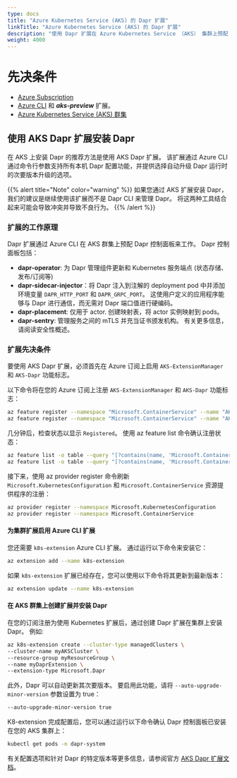 ```yaml
---
type: docs
title: "Azure Kubernetes Service (AKS) 的 Dapr 扩展"
linkTitle: "Azure Kubernetes Service (AKS) 的 Dapr 扩展"
description: "使用 Dapr 扩展在 Azure Kubernetes Service （AKS） 集群上预配 Dapr"
weight: 4000
---
```


# 先决条件
- [Azure Subscription](https://azure.microsoft.com/free/?WT.mc_id=A261C142F)
- [Azure CLI](https://docs.microsoft.com/cli/azure/install-azure-cli-windows?tabs=azure-cli) 和 ***aks-preview*** 扩展。
- [Azure Kubernetes Service (AKS) 群集](https://docs.microsoft.com/azure/aks/tutorial-kubernetes-deploy-cluster?tabs=azure-cli)

## 使用 AKS Dapr 扩展安装 Dapr
在 AKS 上安装 Dapr 的推荐方法是使用 AKS Dapr 扩展。 该扩展通过 Azure CLI 通过命令行参数支持所有本机 Dapr 配置功能，并提供选择自动升级 Dapr 运行时的次要版本升级的选项。

{{% alert title="Note" color="warning" %}}
如果您通过 AKS 扩展安装 Dapr，我们的建议是继续使用该扩展而不是 Dapr CLI 来管理 Dapr。 将这两种工具结合起来可能会导致冲突并导致不良行为。
{{% /alert %}}

### 扩展的工作原理
Dapr 扩展通过 Azure CLI 在 AKS 群集上预配 Dapr 控制面板来工作。 Dapr 控制面板包括：

- **dapr-operator**: 为 Dapr 管理组件更新和 Kubernetes 服务端点 (状态存储、发布/订阅等)
- **dapr-sidecar-injector**：将 Dapr 注入到注解的 deployment pod 中并添加环境变量 `DAPR_HTTP_PORT` 和 `DAPR_GRPC_PORT`。 这使用户定义的应用程序能够与 Dapr 进行通信，而无需对 Dapr 端口值进行硬编码。
- **dapr-placement**: 仅用于 actor. 创建映射表，将 actor 实例映射到 pods。
- **dapr-sentry**: 管理服务之间的 mTLS 并充当证书颁发机构。 有关更多信息，请阅读安全性概述。

### 扩展先决条件
要使用 AKS Dapr 扩展，必须首先在 Azure 订阅上启用 `AKS-ExtensionManager` 和 `AKS-Dapr` 功能标志。

以下命令将在您的 Azure 订阅上注册 `AKS-ExtensionManager` 和 `AKS-Dapr` 功能标志：

```bash
az feature register --namespace "Microsoft.ContainerService" --name "AKS-ExtensionManager"
az feature register --namespace "Microsoft.ContainerService" --name "AKS-Dapr"
```

几分钟后，检查状态以显示 `Registered`。 使用 az feature list 命令确认注册状态：

```bash
az feature list -o table --query "[?contains(name, 'Microsoft.ContainerService/AKS-ExtensionManager')].{Name:name,State:properties.state}"
az feature list -o table --query "[?contains(name, 'Microsoft.ContainerService/AKS-Dapr')].{Name:name,State:properties.state}"
```

接下来，使用 az provider register 命令刷新 `Microsoft.KubernetesConfiguration` 和 `Microsoft.ContainerService` 资源提供程序的注册：

```bash
az provider register --namespace Microsoft.KubernetesConfiguration
az provider register --namespace Microsoft.ContainerService
```

#### 为集群扩展启用 Azure CLI 扩展
您还需要 `k8s-extension` Azure CLI 扩展。 通过运行以下命令来安装它：

```bash
az extension add --name k8s-extension
```

如果 `k8s-extension` 扩展已经存在，您可以使用以下命令将其更新到最新版本：

```bash
az extension update --name k8s-extension
```

#### 在 AKS 群集上创建扩展并安装 Dapr
在您的订阅注册为使用 Kubernetes 扩展后，通过创建 Dapr 扩展在集群上安装 Dapr。 例如:

```bash
az k8s-extension create --cluster-type managedClusters \
--cluster-name myAKSCluster \
--resource-group myResourceGroup \
--name myDaprExtension \
--extension-type Microsoft.Dapr
```

此外，Dapr 可以自动更新其次要版本。 要启用此功能，请将 `--auto-upgrade-minor-version` 参数设置为 true：

```bash
--auto-upgrade-minor-version true
```

K8-extension 完成配置后，您可以通过运行以下命令确认 Dapr 控制面板已安装在您的 AKS 集群上：

```bash
kubectl get pods -n dapr-system
```

有关配置选项和针对 Dapr 的特定版本等更多信息，请参阅官方 [AKS Dapr 扩展文档](https://docs.microsoft.com/azure/aks/dapr)。